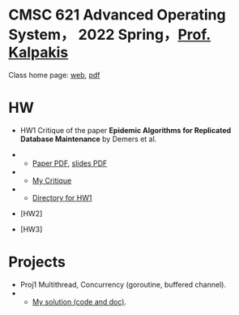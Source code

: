 # CMSC 621 Advanced Operating System， 2022 Spring，[Prof. Kalpakis](https://www.csee.umbc.edu/~kalpakis/)


Class home page: [web](https://www.csee.umbc.edu/~kalpakis/courses/621-sp22/cmsc621.php), [pdf](./doc/homepage.pdf)

# HW
- HW1 Critique of the paper **Epidemic Algorithms for Replicated Database Maintenance** by Demers et al.
- - [Paper PDF](./doc/hw1/p1-demers.pdf), [slides PDF](doc/hw1/slides.pdf)
- - [My Critique](doc/hw1/Critique_DayuanTan_v2.pdf)
- - [Directory for HW1](./doc/hw1)

- [HW2]

- [HW3]

# Projects

- Proj1 Multithread, Concurrency (goroutine, buffered channel).
- - [My solution (code and doc)](doc/proj1/).

